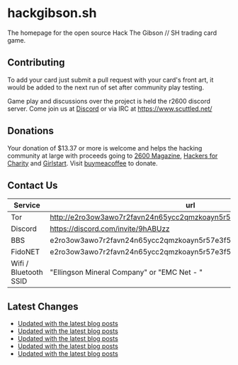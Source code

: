 # hackgibson.sh
The homepage for the open source Hack The Gibson // SH trading card game.


## Contributing

To add your card just submit a pull request with your card's front art, it would be added to the next run of set after community play testing.

Game play and discussions over the project is held the r2600 discord server. Come join us at [Discord](https://discord.com/invite/9hABUzz) or via IRC at https://www.scuttled.net/


## Donations

Your donation of $13.37 or more is welcome and helps the hacking community at large with proceeds going to [2600 Magazine](https://2600.com/), [Hackers for Charity](https://hackersforcharity.org) and [Girlstart](https://girlstart.org).  Visit [buymeacoffee](https://www.buymeacoffee.com/hackgibson.sh) to donate.


## Contact Us

Service | url
-|-
Tor | http://e2ro3ow3awo7r2favn24n65ycc2qmzkoayn5r57e3f56nvjwdcgg32ad.onion
Discord | https://discord.com/invite/9hABUzz
BBS | e2ro3ow3awo7r2favn24n65ycc2qmzkoayn5r57e3f56nvjwdcgg32ad.onion:23
FidoNET | e2ro3ow3awo7r2favn24n65ycc2qmzkoayn5r57e3f56nvjwdcgg32ad.onion:24554
Wifi / Bluetooth SSID | "Ellingson Mineral Company" or "EMC Net - <fidonet address>"

## Latest Changes
<!-- BLOG-POST-LIST:START -->
- [Updated with the latest blog posts](https://github.com/DFW2600/hackgibson.sh/commit/2dce9f7547736892e89c825801304e9488c0fe56)
- [Updated with the latest blog posts](https://github.com/DFW2600/hackgibson.sh/commit/cca2d09aaed6f153ed87db44ee0493a2714b3ef6)
- [Updated with the latest blog posts](https://github.com/DFW2600/hackgibson.sh/commit/eff0d7b6c2c5e7d4233e05fe1d694d2917ef08d8)
- [Updated with the latest blog posts](https://github.com/DFW2600/hackgibson.sh/commit/e5e20ac6f4c19b36d007ef8dde203c85266b2254)
- [Updated with the latest blog posts](https://github.com/DFW2600/hackgibson.sh/commit/feb05a152870364d55729c39d5b04e984f931c4b)
<!-- BLOG-POST-LIST:END -->
